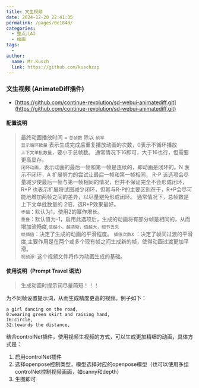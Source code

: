 ```yaml
---
title: 文生视频
date: 2024-12-20 22:41:35
permalink: /pages/0c184d/
categories:
  - 整点儿AI
  - 绘画
tags:
  -
author:
  name: Mr.Kusch
  link: https://github.com/kuschzzp
---
```


### 文生视频 (AnimateDiff插件)

- [https://github.com/continue-revolution/sd-webui-animatediff.git](https://github.com/continue-revolution/sd-webui-animatediff.git)

#### 配置说明

> 最终动画播放时间 = `总帧数` 除以 `帧率`  
> `显示循环数量` 表示生成完成后重复播放动画的次数，0表示不循环播放  
> `上下文单批数量`，要小于总帧数。 通常情况下16即可，大于16也行，但需要更高显存。  
> `闭环动画`，表示动画的最后一帧和第一帧是连续的，即动画是闭环的。N 表示不闭环，A 扩展努力的尝试让最后一帧和第一帧相同，
> R-P 该选项会尽量减少使最后一帧与第一帧相同的情况，但并不保证完全不会形成闭环，
> R+P 也表示扩展将试图减少闭环，但其与R-P的主要区别在于，R+P会尽可能地增加两帧之间的差异，以尽量避免形成闭环。
> 通常情况下，总帧数是 上下文单批数量的 2倍，选R+P效果最好。  
> `步幅`：默认为1，使用2的幂作增长。  
> `重叠`：默认值为-1，启用此选项后，生成的动画将有部分帧是相同的，从而增加流畅度,`值越小，越清晰，值越大，细节丢失`  
> `帧插值`：决定了生成的动画的平滑程度。 `插值次数X`
> ：决定了帧间过渡的平滑度,主要作用是在两个或多个现有帧之间生成新的帧，使得动画过渡更加平滑。  
> `视频源`: 这个视频文件将作为动画生成的基础。

#### 使用说明（Prompt Travel 语法）

> 生成动画时提示词尽量简短！！！

为不同帧设置提示词，从而生成精度更高的视频。例子如下：

``` 
a girl dancing on the road,
0:wearing green skirt and raising hand,
16:circle,
32:towards the distance,
```

结合controlNet插件，使用视频生视频的方式，可以生成更加精细的动画，具体方式是：

1. 启用controlNet插件
2. 选择openpose控制类型，模型选择对应的openpose模型（也可以使用多组controlNet控制视频画面，如canny和depth）
3. 生图即可







